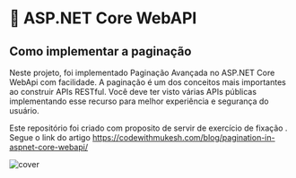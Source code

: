 # 📖 ASP.NET Core WebAPI

## Como implementar a paginação 

Neste projeto, foi implementado Paginação Avançada no ASP.NET Core WebApi com facilidade. A paginação é um dos conceitos mais importantes ao construir APIs RESTful. Você deve ter visto várias APIs públicas implementando esse recurso para melhor experiência e segurança do usuário. 

Este repositório foi criado com proposito de servir de exercício de fixação . Segue o link do artigo https://codewithmukesh.com/blog/pagination-in-aspnet-core-webapi/

![cover](https://media.giphy.com/media/Y0UQeisv5ivMpdRIbB/source.gif?style=flat)
